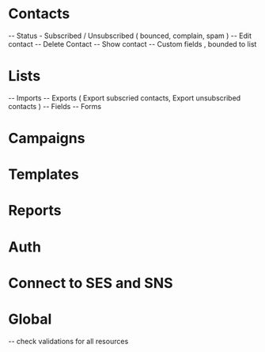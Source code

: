 
# Contacts
-- Status - Subscribed / Unsubscribed ( bounced, complain, spam )
-- Edit contact
-- Delete Contact
-- Show contact
-- Custom fields , bounded to list

# Lists
-- Imports
-- Exports ( Export subscried contacts, Export unsubscribed contacts )
-- Fields
-- Forms

# Campaigns

# Templates

# Reports

# Auth

# Connect to SES and SNS

# Global
-- check validations for all resources
